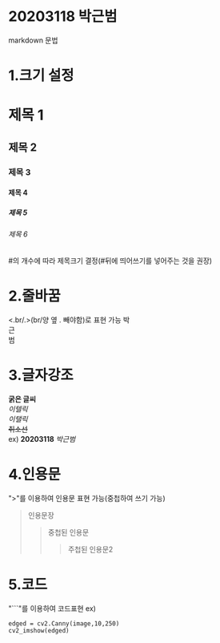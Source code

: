 # 20203118 박근범
markdown 문법

# 1.크기 설정
# 제목 1
## 제목 2
### 제목 3
#### 제목 4
##### 제목 5
###### 제목 6
#의 개수에 따라 제목크기 결정(#뒤에 띄어쓰기를 넣어주는 것을 권장)

# 2.줄바꿈
<.br/.>(br/양 옆 . 빼야함)로 표현 가능
박<br/>근<br/>범

# 3.글자강조
**굵은 글씨**  
*이텔릭*  
_이탤릭_  
~~취소선~~  
ex)
**20203118** *박근범*

# 4.인용문
">"를 이용하여 인용문 표현 가능(중첩하여 쓰기 가능)
> 인용문장
>>중첩된 인용문
>>>주첩된 인용문2

# 5.코드
"```"를 이용하여 코드표현
ex)
```
edged = cv2.Canny(image,10,250)
cv2_imshow(edged)
```
